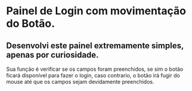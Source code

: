 # Painel de Login com movimentação do Botão.   
## Desenvolvi este painel extremamente simples, apenas por curiosidade. 

Sua função é verificar se os campos foram preenchidos, se sim o botão ficará disponível para fazer o login, caso contrario, o botão irá fugir do mouse até que os campos sejam devidamente preenchidos.
